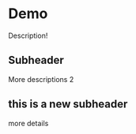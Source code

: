# Demo

Description!

## Subheader

More descriptions 2 

## this is a new subheader

more details

